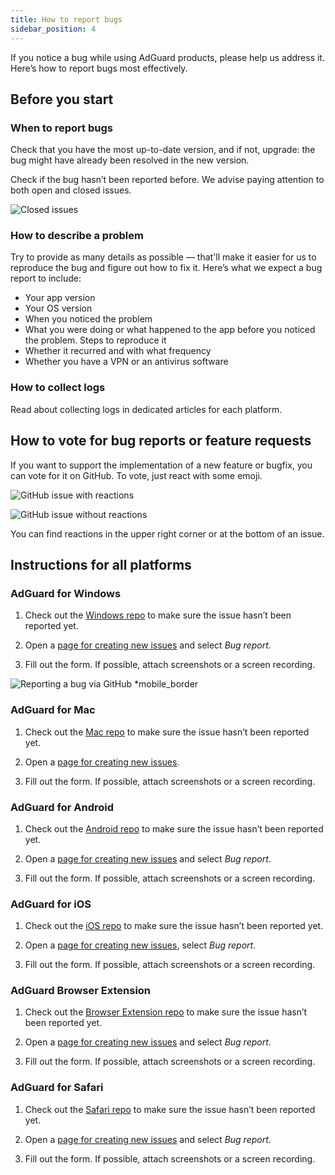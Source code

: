 ```yaml
---
title: How to report bugs
sidebar_position: 4
---
```


If you notice a bug while using AdGuard products, please help us address it. Here’s how to report bugs most effectively.

## Before you start

### When to report bugs

Check that you have the most up-to-date version, and if not, upgrade: the bug might have already been resolved in the new version.

Check if the bug hasn’t been reported before. We advise paying attention to both open and closed issues.

![Closed issues](https://cdn.adtidy.org/content/kb/ad_blocker/general/closed_issues.png)

### How to describe a problem

Try to provide as many details as possible — that'll make it easier for us to reproduce the bug and figure out how to fix it. Here’s what we expect a bug report to include:

- Your app version
- Your OS version
- When you noticed the problem
- What you were doing or what happened to the app before you noticed the problem. Steps to reproduce it
- Whether it recurred and with what frequency
- Whether you have a VPN or an antivirus software

### How to collect logs

Read about collecting logs in dedicated articles for each platform.

## How to vote for bug reports or feature requests

If you want to support the implementation of a new feature or bugfix, you can vote for it on GitHub. To vote, just react with some emoji.

![GitHub issue with reactions](https://cdn.adtidy.org/content/kb/ad_blocker/general/github_reaction.png)

![GitHub issue without reactions](https://cdn.adtidy.org/content/kb/ad_blocker/general/github_reaction2.png)

You can find reactions in the upper right corner or at the bottom of an issue.

## Instructions for all platforms

### AdGuard for Windows

1. Check out the [Windows repo](https://github.com/AdguardTeam/AdGuardforWindows/issues) to make sure the issue hasn’t been reported yet.

2. Open a [page for creating new issues](https://github.com/AdguardTeam/AdguardForWindows/issues/new/choose) and select *Bug report*.

3. Fill out the form. If possible, attach screenshots or a screen recording.

![Reporting a bug via GitHub *mobile_border](https://cdn.adtidy.org/content/kb/ad_blocker/general/windows_gh.png)

### AdGuard for Mac

1. Check out the [Mac repo](https://github.com/AdguardTeam/AdGuardforMac/issues) to make sure the issue hasn’t been reported yet.

2. Open a [page for creating new issues](https://github.com/AdguardTeam/AdguardForMac/issues/new).

3. Fill out the form. If possible, attach screenshots or a screen recording.

### AdGuard for Android

1. Check out the [Android repo](https://github.com/AdguardTeam/AdGuardforAndroid/issues) to make sure the issue hasn’t been reported yet.

2. Open a [page for creating new issues](https://github.com/AdguardTeam/AdguardForAndroid/issues/new/choose) and select *Bug report*.

3. Fill out the form. If possible, attach screenshots or a screen recording.

### AdGuard for iOS

1. Check out the [iOS repo](https://github.com/AdguardTeam/AdGuardforiOS/issues) to make sure the issue hasn’t been reported yet.

2. Open a [page for creating new issues](https://github.com/AdguardTeam/AdguardForiOS/issues/new/choose), select *Bug report*.

3. Fill out the form. If possible, attach screenshots or a screen recording.

### AdGuard Browser Extension

1. Check out the [Browser Extension repo](https://github.com/AdguardTeam/AdguardBrowserExtension/issues/) to make sure the issue hasn’t been reported yet.

2. Open a [page for creating new issues](https://github.com/AdguardTeam/AdguardBrowserExtension/issues/new/choose) and select *Bug report*.

3. Fill out the form. If possible, attach screenshots or a screen recording.

### AdGuard for Safari

1. Check out the [Safari repo](https://github.com/AdguardTeam/AdGuardForSafari/issues) to make sure the issue hasn’t been reported yet.

2. Open a [page for creating new issues](https://github.com/AdguardTeam/AdGuardForSafari/issues/new/choose) and select *Bug report*.

3. Fill out the form. If possible, attach screenshots or a screen recording.
